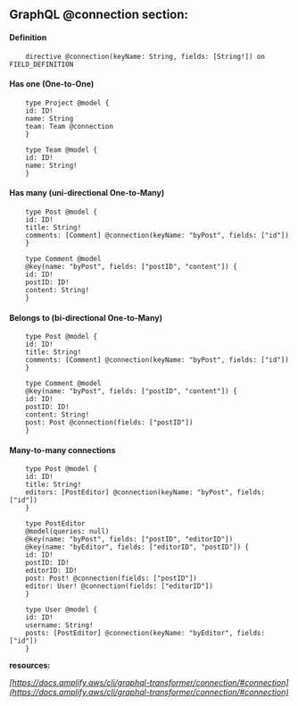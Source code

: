 
## GraphQL @connection section:

#### Definition

        directive @connection(keyName: String, fields: [String!]) on FIELD_DEFINITION


#### Has one (One-to-One)

        type Project @model {
        id: ID!
        name: String
        team: Team @connection
        }

        type Team @model {
        id: ID!
        name: String!
        }


#### Has many (uni-directional One-to-Many)

        type Post @model {
        id: ID!
        title: String!
        comments: [Comment] @connection(keyName: "byPost", fields: ["id"])
        }

        type Comment @model
        @key(name: "byPost", fields: ["postID", "content"]) {
        id: ID!
        postID: ID!
        content: String!
        }


#### Belongs to (bi-directional One-to-Many)

        type Post @model {
        id: ID!
        title: String!
        comments: [Comment] @connection(keyName: "byPost", fields: ["id"])
        }

        type Comment @model
        @key(name: "byPost", fields: ["postID", "content"]) {
        id: ID!
        postID: ID!
        content: String!
        post: Post @connection(fields: ["postID"])
        }


#### Many-to-many connections

        type Post @model {
        id: ID!
        title: String!
        editors: [PostEditor] @connection(keyName: "byPost", fields: ["id"])
        }

        type PostEditor
        @model(queries: null)
        @key(name: "byPost", fields: ["postID", "editorID"])
        @key(name: "byEditor", fields: ["editorID", "postID"]) {
        id: ID!
        postID: ID!
        editorID: ID!
        post: Post! @connection(fields: ["postID"])
        editor: User! @connection(fields: ["editorID"])
        }

        type User @model {
        id: ID!
        username: String!
        posts: [PostEditor] @connection(keyName: "byEditor", fields: ["id"])
        }



**resources:** 

*[https://docs.amplify.aws/cli/graphql-transformer/connection/#connection](https://docs.amplify.aws/cli/graphql-transformer/connection/#connection)*

